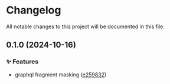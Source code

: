 <!-- header -->
# Changelog

All notable changes to this project will be documented in this file.

<!-- version:0.1.0 -->
## 0.1.0 (2024-10-16)

<!-- changelog -->
### ✨ Features

- graphql fragment masking ([e259832](https://github.com/Wroud/foundation/commit/e259832))

